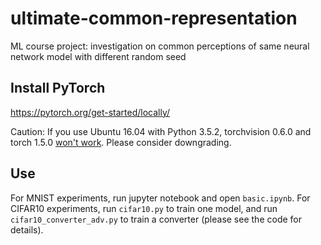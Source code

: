 # ultimate-common-representation

ML course project: investigation on common perceptions of same neural network model with different random seed

## Install PyTorch
https://pytorch.org/get-started/locally/

Caution: If you use Ubuntu 16.04 with Python 3.5.2, torchvision 0.6.0 and torch 1.5.0 [won't work](https://github.com/pytorch/vision/issues/2132). Please consider downgrading.

## Use
For MNIST experiments, run jupyter notebook and open `basic.ipynb`.
For CIFAR10 experiments, run `cifar10.py` to train one model, and run `cifar10_converter_adv.py` to train a converter (please see the code for details).

